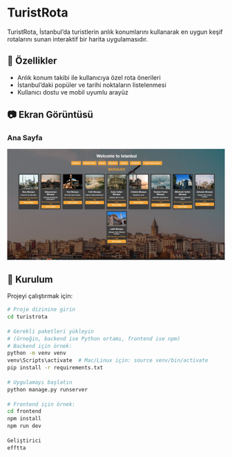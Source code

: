 # TuristRota

TuristRota, İstanbul’da turistlerin anlık konumlarını kullanarak en uygun keşif rotalarını sunan interaktif bir harita uygulamasıdır.

## 🚀 Özellikler

- Anlık konum takibi ile kullanıcıya özel rota önerileri  
- İstanbul’daki popüler ve tarihi noktaların listelenmesi  
- Kullanıcı dostu ve mobil uyumlu arayüz  

## 📷 Ekran Görüntüsü

### Ana Sayfa  
![Ana Sayfa](images/home.jpg)

## 🔧 Kurulum

Projeyi çalıştırmak için:

```bash
# Proje dizinine girin
cd turistrota

# Gerekli paketleri yükleyin
# (örneğin, backend ise Python ortamı, frontend ise npm)
# Backend için örnek:
python -m venv venv
venv\Scripts\activate  # Mac/Linux için: source venv/bin/activate
pip install -r requirements.txt

# Uygulamayı başlatın
python manage.py runserver

# Frontend için örnek:
cd frontend
npm install
npm run dev
 
Geliştirici
efftta